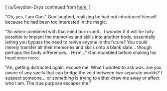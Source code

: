 \[ /u/Gwydion-Drys continued from [here.](https://www.reddit.com/r/GodhoodWB/comments/fv4ovs/endless_pantheon_turn_6/fmpjs53/) \]

"Oh, yes, I am Gon." Gon laughed, realizing he had not introduced himself because he had been too interested in the magic.

"So when combined with that mind burn spell... I wonder if it will be fully possible to implant the memories and skills into another body, essentially letting you bypass the need to revive anyone in the future? You could merely transfer all their memories and skills onto a blank slate... though perhaps the body differences... Hrrm..." Gon mumbled before shaking his head once more. 

"Ah, getting distracted again, excuse me. What I wanted to ask was: are you aware of any spells that can bridge the void between two separate worlds? I suspect someone... or *something* is trying to either draw me away or affect who I am. The true purpose escapes me."
